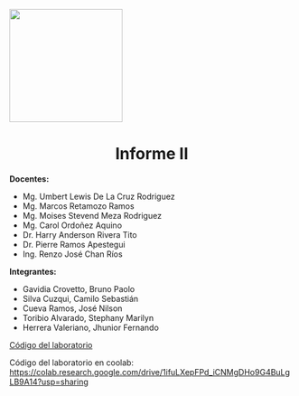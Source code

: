 <p align="left">
  <img src="https://seeklogo.com/images/U/u-cayetano-heredia-logo-CA435ADF8C-seeklogo.com.png" width="200">
  <h1 align="center">Informe II</h1>
</p>
 
<strong>Docentes:</strong>
- Mg. Umbert Lewis De La Cruz Rodriguez 
- Mg. Marcos Retamozo Ramos
- Mg. Moises Stevend Meza Rodriguez
- Mg. Carol Ordoñez Aquino
- Dr. Harry Anderson Rivera Tito  
- Dr. Pierre Ramos Apestegui 
- Ing. Renzo José Chan Ríos

<strong>Integrantes:</strong>
- Gavidia Crovetto, Bruno Paolo
- Silva Cuzqui, Camilo Sebastián
- Cueva Ramos, José Nilson
- Toribio Alvarado, Stephany Marilyn
- Herrera Valeriano, Jhunior Fernando

[Código del laboratorio](https://github.com/stephany-toribio/ProyectosDeIngenieria1/blob/main/Laboratorios/Lab2/Lab_II(Semana_2).ipynb)

Código del laboratorio en coolab:
https://colab.research.google.com/drive/1ifuLXepFPd_iCNMgDHo9G4BuLgLB9A14?usp=sharing


